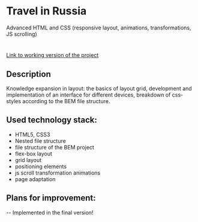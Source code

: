 # Travel in Russia
 Advanced HTML and CSS (responsive layout, animations, transformations, JS scrolling)
#

[Link to working version of the project](https://aleklin2020.github.io/rossia-goroda/html)


## Description

Knowledge expansion in layout: the basics of layout grid, development and implementation of an interface for different devices, breakdown of css-styles according to the BEM file structure.

## Used technology stack:

- HTML5, СSS3
- Nested file structure
- file structure of the BEM project
- flex-box layout
- grid layout
- positioning elements
- js scroll transformation animations
- page adaptation

## Plans for improvement:
-- Implemented in the final version!


